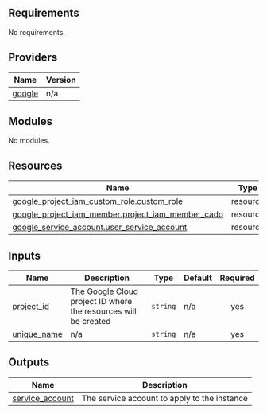 ## Requirements

No requirements.

## Providers

| Name                                                       | Version |
| ---------------------------------------------------------- | ------- |
| <a name="provider_google"></a> [google](#provider\_google) | n/a     |

## Modules

No modules.

## Resources

| Name                                                                                                                                                   | Type     |
| ------------------------------------------------------------------------------------------------------------------------------------------------------ | -------- |
| [google_project_iam_custom_role.custom_role](https://registry.terraform.io/providers/hashicorp/google/latest/docs/resources/project_iam_custom_role)   | resource |
| [google_project_iam_member.project_iam_member_cado](https://registry.terraform.io/providers/hashicorp/google/latest/docs/resources/project_iam_member) | resource |
| [google_service_account.user_service_account](https://registry.terraform.io/providers/hashicorp/google/latest/docs/resources/service_account)          | resource |

## Inputs

| Name                                                                  | Description                                                     | Type     | Default | Required |
| --------------------------------------------------------------------- | --------------------------------------------------------------- | -------- | ------- | :------: |
| <a name="input_project_id"></a> [project\_id](#input\_project\_id)    | The Google Cloud project ID where the resources will be created | `string` | n/a     |   yes    |
| <a name="input_unique_name"></a> [unique\_name](#input\_unique\_name) | n/a                                                             | `string` | n/a     |   yes    |

## Outputs

| Name                                                                                | Description                                  |
| ----------------------------------------------------------------------------------- | -------------------------------------------- |
| <a name="output_service_account"></a> [service\_account](#output\_service\_account) | The service account to apply to the instance |

